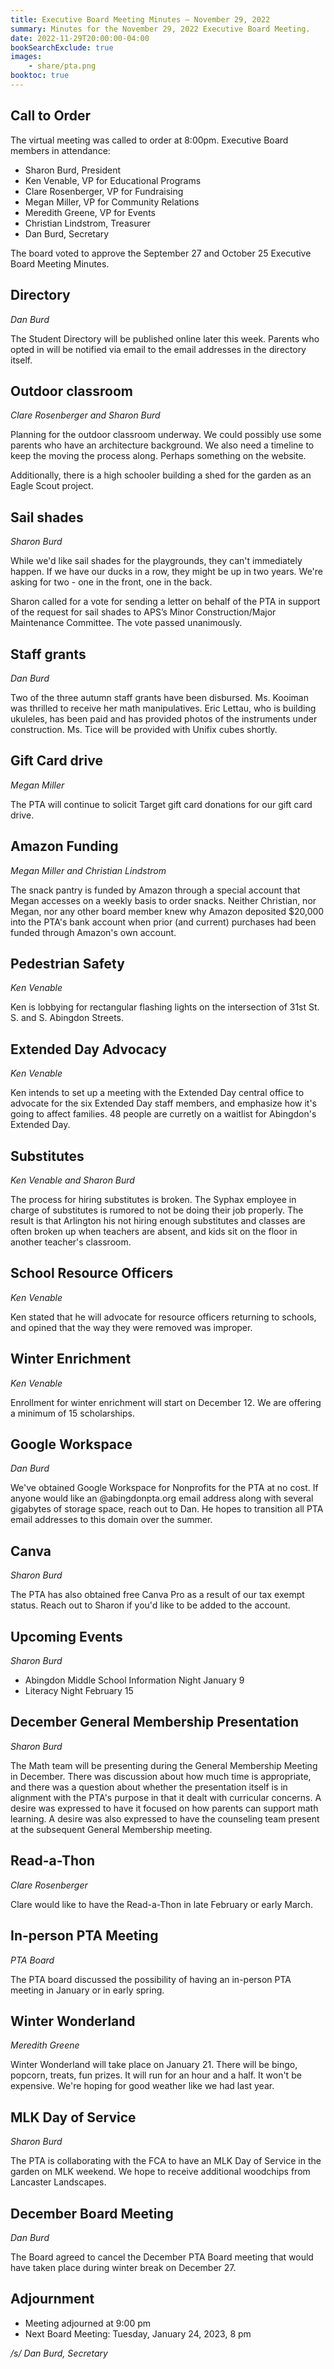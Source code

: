 ```yaml
---
title: Executive Board Meeting Minutes — November 29, 2022
summary: Minutes for the November 29, 2022 Executive Board Meeting.
date: 2022-11-29T20:00:00-04:00
bookSearchExclude: true
images:
    - share/pta.png
booktoc: true
---
```


## Call to Order

The virtual meeting was called to order at 8:00pm. Executive Board members in attendance:
- Sharon Burd, President
- Ken Venable, VP for Educational Programs
- Clare Rosenberger, VP for Fundraising
- Megan Miller, VP for Community Relations
- Meredith Greene, VP for Events
- Christian Lindstrom, Treasurer
- Dan Burd, Secretary

The board voted to approve the September 27 and October 25 Executive Board Meeting Minutes.

## Directory
*Dan Burd*

The Student Directory will be published online later this week. Parents who opted in will be notified via email to the email addresses in the directory itself.

## Outdoor classroom
*Clare Rosenberger and Sharon Burd*

Planning for the outdoor classroom underway. We could possibly use some parents who have an architecture background. We also need a timeline to keep the moving the process along. Perhaps something on the website.

Additionally, there is a high schooler building a shed for the garden as an Eagle Scout project.

## Sail shades
*Sharon Burd*

While we'd like sail shades for the playgrounds, they can't immediately happen. If we have our ducks in a row, they might be up in two years. We're asking for two - one in the front, one in the back.

Sharon called for a vote for sending a letter on behalf of the PTA in support of the request for sail shades to APS’s Minor Construction/Major Maintenance Committee. The vote passed unanimously.

## Staff grants
*Dan Burd*

Two of the three autumn staff grants have been disbursed. Ms. Kooiman was thrilled to receive her math manipulatives. Eric Lettau, who is building ukuleles, has been paid and has provided photos of the instruments under construction. Ms. Tice will be provided with Unifix cubes shortly.

## Gift Card drive
*Megan Miller*

The PTA will continue to solicit Target gift card donations for our gift card drive.

## Amazon Funding
*Megan Miller and Christian Lindstrom*

The snack pantry is funded by Amazon through a special account that Megan accesses on a weekly basis to order snacks. Neither Christian, nor Megan, nor any other board member knew why Amazon deposited $20,000 into the PTA's bank account when prior (and current) purchases had been funded through Amazon's own account.

## Pedestrian Safety
*Ken Venable*

Ken is lobbying for rectangular flashing lights on the intersection of 31st St. S. and S. Abingdon Streets.

## Extended Day Advocacy
*Ken Venable*

Ken intends to set up a meeting with the Extended Day central office to advocate for the six Extended Day staff members, and emphasize how it's going to affect families. 48 people are curretly on a waitlist for Abingdon's Extended Day.

## Substitutes
*Ken Venable and Sharon Burd*

The process for hiring substitutes is broken. The Syphax employee in charge of substitutes is rumored to not be doing their job properly. The result is that Arlington his not hiring enough substitutes and classes are often broken up when teachers are absent, and kids sit on the floor in another teacher's classroom.

## School Resource Officers
*Ken Venable*

Ken stated that he will advocate for resource officers returning to schools, and opined that the way they were removed was improper.

## Winter Enrichment
*Ken Venable*

Enrollment for winter enrichment will start on December 12. We are offering a minimum of 15 scholarships.

## Google Workspace
*Dan Burd*

We've obtained Google Workspace for Nonprofits for the PTA at no cost. If anyone would like an @abingdonpta.org email address along with several gigabytes of storage space, reach out to Dan. He hopes to transition all PTA email addresses to this domain over the summer.

## Canva
*Sharon Burd*

The PTA has also obtained free Canva Pro as a result of our tax exempt status. Reach out to Sharon if you'd like to be added to the account.

## Upcoming Events
*Sharon Burd*

- Abingdon Middle School Information Night January 9
- Literacy Night February 15

## December General Membership Presentation
*Sharon Burd*

The Math team will be presenting during the General Membership Meeting in December. There was discussion about how much time is appropriate, and there was a question about whether the presentation itself is in alignment with the PTA's purpose in that it dealt with curricular concerns. A desire was expressed to have it focused on how parents can support math learning. A desire was also expressed to have the counseling team present at the subsequent General Membership meeting.

## Read-a-Thon
*Clare Rosenberger*

Clare would like to have the Read-a-Thon in late February or early March.

## In-person PTA Meeting
*PTA Board*

The PTA board discussed the possibility of having an in-person PTA meeting in January or in early spring.

## Winter Wonderland
*Meredith Greene*

Winter Wonderland will take place on January 21. There will be bingo, popcorn, treats, fun prizes. It will run for an hour and a half. It won't be expensive. We're hoping for good weather like we had last year.

## MLK Day of Service
*Sharon Burd*

The PTA is collaborating with the FCA to have an MLK Day of Service in the garden on MLK weekend. We hope to receive additional woodchips from Lancaster Landscapes.

## December Board Meeting
*Dan Burd*

The Board agreed to cancel the December PTA Board meeting that would have taken place during winter break on December 27.

## Adjournment

- Meeting adjourned at 9:00 pm
- Next Board Meeting: Tuesday, January 24, 2023, 8 pm

*/s/ Dan Burd, Secretary*